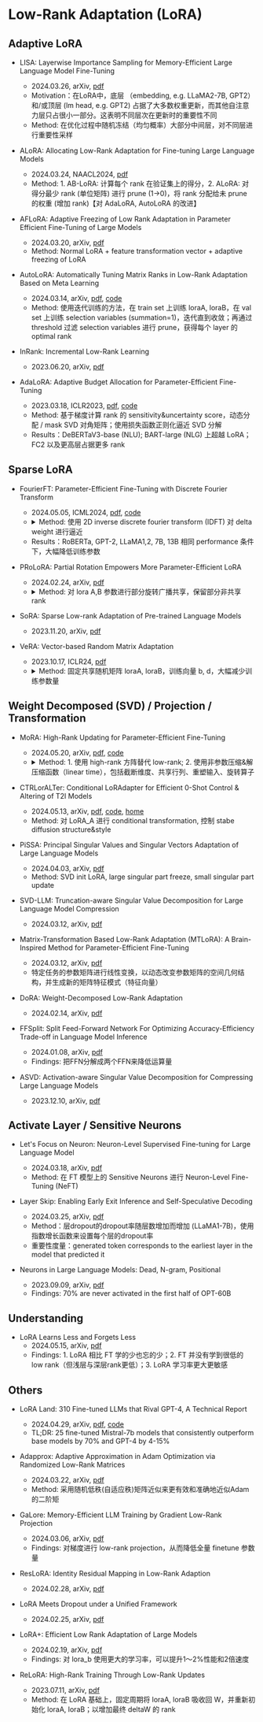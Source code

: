 
# Low-Rank Adaptation (LoRA)

## Adaptive LoRA

- LISA: Layerwise Importance Sampling for Memory-Efficient Large Language Model Fine-Tuning
  - 2024.03.26, arXiv, [pdf](https://arxiv.org/abs/2403.17919)
  - Motivation：在LoRA中，底层 （embedding, e.g. LLaMA2-7B, GPT2）和/或顶层 (lm head, e.g. GPT2) 占据了大多数权重更新，而其他自注意力层只占很小一部分。这表明不同层次在更新时的重要性不同
  - Method: 在优化过程中随机冻结（均匀概率）大部分中间层，对不同层进行重要性采样

- ALoRA: Allocating Low-Rank Adaptation for Fine-tuning Large Language Models
  - 2024.03.24, NAACL2024, [pdf](https://arxiv.org/abs/2403.16187)
  - Method: 1. AB-LoRA: 计算每个 rank 在验证集上的得分，2. ALoRA: 对得分最少 rank (单位矩阵) 进行 prune (1->0)，将 rank 分配给未 prune 的权重 (增加 rank)【对 AdaLoRA, AutoLoRA 的改进】

- AFLoRA: Adaptive Freezing of Low Rank Adaptation in Parameter Efficient Fine-Tuning of Large Models
  - 2024.03.20, arXiv, [pdf](https://arxiv.org/abs/2403.13269)
  - Method: Normal LoRA + feature transformation vector + adaptive freezing of LoRA

- AutoLoRA: Automatically Tuning Matrix Ranks in Low-Rank Adaptation Based on Meta Learning
  - 2024.03.14, arXiv, [pdf](https://arxiv.org/abs/2403.09113), [code](https://github.com/ruz048/AutoLoRA)
  - Method: 使用迭代训练的方法，在 train set 上训练 loraA, loraB，在 val set 上训练 selection variables (summation=1)，迭代直到收敛；再通过 threshold 过滤 selection variables 进行 prune，获得每个 layer 的 optimal rank

- InRank: Incremental Low-Rank Learning
  - 2023.06.20, arXiv, [pdf](https://arxiv.org/abs/2306.11250)

- AdaLoRA: Adaptive Budget Allocation for Parameter-Efficient Fine-Tuning
  - 2023.03.18, ICLR2023, [pdf](https://arxiv.org/pdf/2303.10512.pdf), [code](https://arxiv.org/pdf/2303.10512.pdf)
  - Method: 基于梯度计算 rank 的 sensitivity&uncertainty score，动态分配 / mask SVD 对角矩阵；使用损失函数正则化逼近 SVD 分解
  - Results：DeBERTaV3-base (NLU); BART-large (NLG) 上超越 LoRA；FC2 以及更高层占据更多 rank

## Sparse LoRA

- FourierFT: Parameter-Efficient Fine-Tuning with Discrete Fourier Transform
  - 2024.05.05, ICML2024, [pdf](https://arxiv.org/abs/2405.03003), [code](https://github.com/Chaos96/fourierft)
  - <details>
        <summary>Method: 使用 2D inverse discrete fourier transform (IDFT) 对 delta weight 进行逼近</summary>
        <img src="https://x1a-alioss.oss-cn-shenzhen.aliyuncs.com/SnippetsLab/202405132255433.png"/>
        </details>
  - Results：RoBERTa, GPT-2, LLaMA1,2, 7B, 13B 相同 performance 条件下，大幅降低训练参数

- PRoLoRA: Partial Rotation Empowers More Parameter-Efficient LoRA
  - 2024.02.24, arXiv, [pdf](https://arxiv.org/abs/2402.16902)
  - <details>
      <summary>Method: 对 lora A,B 参数进行部分旋转广播共享，保留部分非共享 rank</summary>
      <img src="https://x1a-alioss.oss-cn-shenzhen.aliyuncs.com/imgs/202405240040215.png"/>
    </details>

- SoRA: Sparse Low-rank Adaptation of Pre-trained Language Models
  - 2023.11.20, arXiv, [pdf](https://arxiv.org/abs/2311.11696)

- VeRA: Vector-based Random Matrix Adaptation
  - 2023.10.17, ICLR24, [pdf](https://arxiv.org/abs/2310.11454v1)
  - <details>
      <summary>Method: 固定共享随机矩阵 loraA, loraB，训练向量 b, d，大幅减少训练参数量</summary>
      <img src="https://x1a-alioss.oss-cn-shenzhen.aliyuncs.com/imgs/202405232131931.png"/>
    </details>

## Weight Decomposed (SVD) / Projection / Transformation

- MoRA: High-Rank Updating for Parameter-Efficient Fine-Tuning
  - 2024.05.20, arXiv, [pdf](https://arxiv.org/abs/2405.12130), [code](https://github.com/kongds/mora)
  - <details>
      <summary>Method: 1. 使用 high-rank 方阵替代 low-rank; 2. 使用非参数压缩&解压缩函数（linear time），包括截断维度、共享行列、重塑输入、旋转算子</summary>
      <img src="https://x1a-alioss.oss-cn-shenzhen.aliyuncs.com/imgs/202405241157170.png"/>
    </details>

- CTRLorALTer: Conditional LoRAdapter for Efficient 0-Shot Control & Altering of T2I Models
  - 2024.05.13, arXiv, [pdf](https://arxiv.org/abs/2405.07913), [code](https://github.com/CompVis/LoRAdapter), [home](https://compvis.github.io/LoRAdapter/)
  - Method: 对 LoRA_A 进行 conditional transformation, 控制 stabe diffusion structure&style

- PiSSA: Principal Singular Values and Singular Vectors Adaptation of Large Language Models
  - 2024.04.03, arXiv, [pdf](https://arxiv.org/abs/2404.02948)
  - Method: SVD init LoRA, large singular part freeze, small singular part update

- SVD-LLM: Truncation-aware Singular Value Decomposition for Large Language Model Compression
  - 2024.03.12, arXiv, [pdf](https://arxiv.org/abs/2403.07378)

- Matrix-Transformation Based Low-Rank Adaptation (MTLoRA): A Brain-Inspired Method for Parameter-Efficient Fine-Tuning
  - 2024.03.12, arXiv, [pdf](https://arxiv.org/abs/2403.07440)
  - 特定任务的参数矩阵进行线性变换，以动态改变参数矩阵的空间几何结构，并生成新的矩阵特征模式（特征向量）

- DoRA: Weight-Decomposed Low-Rank Adaptation
  - 2024.02.14, arXiv, [pdf](https://arxiv.org/abs/2402.09353)

- FFSplit: Split Feed-Forward Network For Optimizing Accuracy-Efficiency Trade-off in Language Model Inference
  - 2024.01.08, arXiv, [pdf](https://arxiv.org/abs/2401.04044)
  - Findings: 把FFN分解成两个FFN来降低运算量

- ASVD: Activation-aware Singular Value Decomposition for Compressing Large Language Models
  - 2023.12.10, arXiv, [pdf](https://arxiv.org/abs/2312.05821)

## Activate Layer / Sensitive Neurons

- Let's Focus on Neuron: Neuron-Level Supervised Fine-tuning for Large Language Model
  - 2024.03.18, arXiv, [pdf](https://arxiv.org/abs/2403.11621)
  - Method: 在 FT 模型上的 Sensitive Neurons 进行  Neuron-Level Fine-Tuning (NeFT)

- Layer Skip: Enabling Early Exit Inference and Self-Speculative Decoding
  - 2024.03.25, arXiv, [pdf](https://arxiv.org/abs/2404.16710)
  - Method：层dropout的dropout率随层数增加而增加 (LLaMA1-7B)，使用指数增长函数来设置每个层的dropout率
  - 重要性度量：generated token corresponds to the earliest layer in the model that predicted it

- Neurons in Large Language Models: Dead, N-gram, Positional
  - 2023.09.09, arXiv, [pdf](https://arxiv.org/abs/2309.04827)
  - Findings: 70% are never activated in the first half of OPT-60B


## Understanding

- LoRA Learns Less and Forgets Less
  - 2024.05.15, arXiv, [pdf](https://arxiv.org/abs/2405.09673)
  - Findings: 1. LoRA 相比 FT 学的少也忘的少；2. FT 并没有学到很低的 low rank（但浅层与深层rank更低）；3. LoRA 学习率更大更敏感

## Others

- LoRA Land: 310 Fine-tuned LLMs that Rival GPT-4, A Technical Report
  - 2024.04.29, arXiv, [pdf](https://arxiv.org/abs/2405.00732), [code](https://github.com/predibase/lora_bakeoff?tab=readme-ov-file)
  - TL;DR: 25 fine-tuned Mistral-7b models that consistently outperform base models by 70% and GPT-4 by 4-15%

- Adapprox: Adaptive Approximation in Adam Optimization via Randomized Low-Rank Matrices
  - 2024.03.22, arXiv, [pdf](https://arxiv.org/abs/2403.14958)
  - Method: 采用随机低秩(自适应秩)矩阵近似来更有效和准确地近似Adam的二阶矩

- GaLore: Memory-Efficient LLM Training by Gradient Low-Rank Projection
  - 2024.03.06, arXiv, [pdf](https://arxiv.org/abs/2403.03507)
  - Findings: 对梯度进行 low-rank projection，从而降低全量 finetune 参数量

- ResLoRA: Identity Residual Mapping in Low-Rank Adaption
  - 2024.02.28, arXiv, [pdf](https://arxiv.org/abs/2402.18039)

- LoRA Meets Dropout under a Unified Framework
  - 2024.02.25, arXiv, [pdf](https://arxiv.org/abs/2403.00812)

- LoRA+: Efficient Low Rank Adaptation of Large Models
  - 2024.02.19, arXiv, [pdf](https://arxiv.org/abs/2402.12354)
  - Findings: 对 lora_b 使用更大的学习率，可以提升1～2%性能和2倍速度

- ReLoRA: High-Rank Training Through Low-Rank Updates
  - 2023.07.11, arXiv, [pdf](https://arxiv.org/abs/2307.05695)
  - Method: 在 LoRA 基础上，固定周期将 loraA, loraB 吸收回 W，并重新初始化 loraA, loraB；以增加最终 deltaW 的 rank

